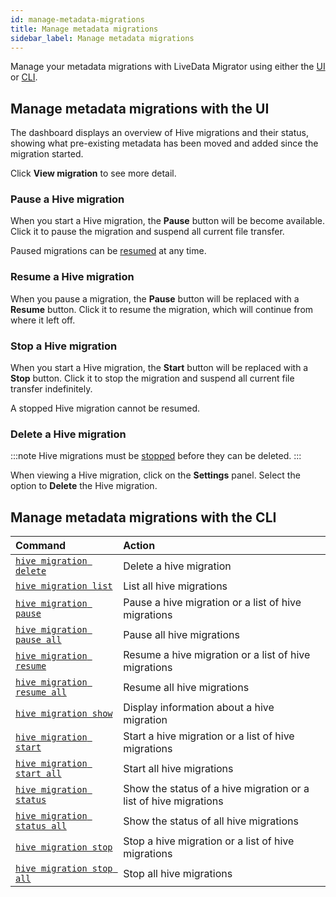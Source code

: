 ```yaml
---
id: manage-metadata-migrations
title: Manage metadata migrations
sidebar_label: Manage metadata migrations
---
```


Manage your metadata migrations with LiveData Migrator using either the [UI](#manage-metadata-migrations-with-the-ui) or [CLI](#manage-metadata-migrations-with-the-cli).

## Manage metadata migrations with the UI

The dashboard displays an overview of Hive migrations and their status, showing what pre-existing metadata has been moved and added since the migration started.

Click **View migration** to see more detail.

### Pause a Hive migration

When you start a Hive migration, the **Pause** button will be become available. Click it to pause the migration and suspend all current file transfer.

Paused migrations can be [resumed](#resume-a-hive-migration) at any time.

### Resume a Hive migration

When you pause a migration, the **Pause** button will be replaced with a **Resume** button. Click it to resume the migration, which will continue from where it left off.

### Stop a Hive migration

When you start a Hive migration, the **Start** button will be replaced with a **Stop** button. Click it to stop the migration and suspend all current file transfer indefinitely.

A stopped Hive migration cannot be resumed.

### Delete a Hive migration

:::note
Hive migrations must be [stopped](#stop-a-hive-migration) before they can be deleted.
:::

When viewing a Hive migration, click on the **Settings** panel. Select the option to **Delete** the Hive migration.

## Manage metadata migrations with the CLI

| Command | Action |
|:---|:---|
| [`hive migration delete`](./command-reference.md#hive-migration-delete) | Delete a hive migration |
| [`hive migration list`](./command-reference.md#hive-migration-list) | List all hive migrations |
| [`hive migration pause`](./command-reference.md#hive-migration-pause) | Pause a hive migration or a list of hive migrations |
| [`hive migration pause all`](./command-reference.md#hive-migration-pause-all) | Pause all hive migrations |
| [`hive migration resume`](./command-reference.md#hive-migration-resume) | Resume a hive migration or a list of hive migrations |
| [`hive migration resume all`](./command-reference.md#hive-migration-resume-all) | Resume all hive migrations |
| [`hive migration show`](./command-reference.md#hive-migration-show) | Display information about a hive migration |
| [`hive migration start`](./command-reference.md#hive-migration-start) | Start a hive migration or a list of hive migrations |
| [`hive migration start all`](./command-reference.md#hive-migration-start-all) | Start all hive migrations |
| [`hive migration status`](./command-reference.md#hive-migration-status) | Show the status of a hive migration or a list of hive migrations |
| [`hive migration status all`](./command-reference.md#hive-migration-status-all) | Show the status of all hive migrations |
| [`hive migration stop`](./command-reference.md#hive-migration-stop) | Stop a hive migration or a list of hive migrations |
| [`hive migration stop all`](./command-reference.md#hive-migration-stop-all) | Stop all hive migrations |

